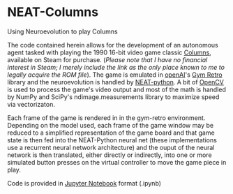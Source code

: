 # NEAT-Columns
Using Neuroevolution to play Columns

The code contained herein allows for the development of an autonomous agent tasked with playing the 1990 16-bit video game classic [Columns](https://store.steampowered.com/app/34285/Columns/), available on Steam for purchase. (*Please note that I have no financial interest in Steam; I merely include the link as the only place known to me to legally acquire the ROM file*).  The game is emulated in [openAI](https://openai.com/)'s [Gym Retro](https://retro.readthedocs.io/en/latest/index.html#) library and the neuroevolution is handled by [NEAT-python](https://neat-python.readthedocs.io/en/latest/#).  A bit of [OpenCV](https://opencv.org/) is used to process the game's video output and most of the math is handled by NumPy and SciPy's ndimage.measurements library to maximize speed via vectorizaton. 

Each frame of the game is rendered in in the gym-retro environment. Depending on the model used, each frame of the game window may be reduced to a simplified representation of the game board and that game state is then fed into the NEAT-Python neural net (these implementations use a recurrent neural network architecture) and the ouput of the neural network is then translated, either directly or indirectly, into one or more simulated button presses on the virtual controller to move the game piece in play.  

Code is provided in [Jupyter Notebook](https://jupyter.org/) format (.ipynb)
